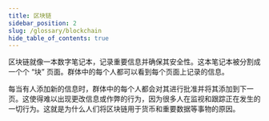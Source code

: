 ```yaml
---
title: 区块链
sidebar_position: 2
slug: /glossary/blockchain
hide_table_of_contents: true
---
```


区块链就像一本数字笔记本，记录重要信息并确保其安全性。这本笔记本被分割成一个个 “块” 页面。群体中的每个人都可以看到每个页面上记录的信息。

每当有人添加新的信息时，群体中的每个人都会对其进行批准并将其添加到下一页。这使得难以出现更改信息或作弊的行为，因为很多人在监视和跟踪正在发生的一切行为。这就是为什么人们将区块链用于货币和重要数据等事物的原因。
